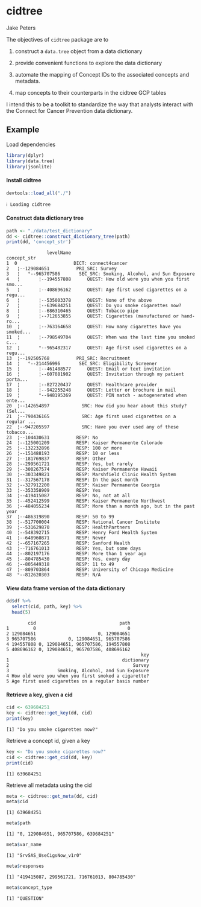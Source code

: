 # cidtree
Jake Peters

<!-- README.md is generated from README.Rmd. Please edit that file -->

The objectives of `cidtree` package are to

1.  construct a `data.tree` object from a data dictionary

2.  provide convenient functions to explore the data dictionary

3.  automate the mapping of Concept IDs to the associated concepts and
    metadata.

4.  map concepts to their counterparts in the cidtree GCP tables

I intend this to be a toolkit to standardize the way that analysts
interact with the Connect for Cancer Prevention data dictionary.

## Example

Load dependencies

``` r
library(dplyr)
library(data.tree)
library(jsonlite)
```

#### Install cidtree

``` r
devtools::load_all("./")
```

    ℹ Loading cidtree

<!-- Install cidtree from github -->
<!-- ```{r, echo=TRUE, include=TRUE} -->
<!-- ``` -->

#### Construct data dictionary tree

``` r
path <- "./data/test_dictionary"
dd <- cidtree::construct_dictionary_tree(path)
print(dd, 'concept_str')
```

                   levelName                                        concept_str
    1  0                     DICT: connect4cancer                              
    2   ¦--129084651          PRI_SRC: Survey                                  
    3   ¦   °--965707586       SEC_SRC: Smoking, Alcohol, and Sun Exposure     
    4   ¦       ¦--194557808      QUEST: How old were you when you first smo...
    5   ¦       ¦--408696162      QUEST: Age first used cigarettes on a regu...
    6   ¦       ¦--535003378      QUEST: None of the above                     
    7   ¦       ¦--639684251      QUEST: Do you smoke cigarettes now?          
    8   ¦       ¦--686310465      QUEST: Tobacco pipe                          
    9   ¦       ¦--712653855      QUEST: Cigarettes (manufactured or hand-ro...
    10  ¦       ¦--763164658      QUEST: How many cigarettes have you smoked...
    11  ¦       ¦--798549704      QUEST: When was the last time you smoked c...
    12  ¦       °--965482317      QUEST: Age first used cigarettes on a regu...
    13  ¦--192505768          PRI_SRC: Recruitment                             
    14  ¦   °--214456996       SEC_SRC: Eligibility Screener                   
    15  ¦       ¦--461488577      QUEST: Email or text invitation              
    16  ¦       ¦--607081902      QUEST: Invitation through my patient porta...
    17  ¦       ¦--827220437      QUEST: Healthcare provider                   
    18  ¦       ¦--942255248      QUEST: Letter or brochure in mail            
    19  ¦       °--948195369      QUEST: PIN match - autogenerated when ente...
    20  ¦--142654897            SRC: How did you hear about this study? (Sel...
    21  ¦--790436165            SRC: Age first used cigarettes on a regular ...
    22  ¦--947205597            SRC: Have you ever used any of these tobacco...
    23  ¦--104430631          RESP: No                                         
    24  ¦--125001209          RESP: Kaiser Permanente Colorado                 
    25  ¦--132232896          RESP: 100 or more                                
    26  ¦--151488193          RESP: 10 or less                                 
    27  ¦--181769837          RESP: Other                                      
    28  ¦--299561721          RESP: Yes, but rarely                            
    29  ¦--300267574          RESP: Kaiser Permanente Hawaii                   
    30  ¦--303349821          RESP: Marshfield Clinic Health System            
    31  ¦--317567178          RESP: In the past month                          
    32  ¦--327912200          RESP: Kaiser Permanente Georgia                  
    33  ¦--353358909          RESP: Yes                                        
    34  ¦--419415087          RESP: No, not at all                             
    35  ¦--452412599          RESP: Kaiser Permanente Northwest                
    36  ¦--484055234          RESP: More than a month ago, but in the past year
    37  ¦--486319890          RESP: 50 to 99                                   
    38  ¦--517700004          RESP: National Cancer Institute                  
    39  ¦--531629870          RESP: HealthPartners                             
    40  ¦--548392715          RESP: Henry Ford Health System                   
    41  ¦--648960871          RESP: Never                                      
    42  ¦--657167265          RESP: Sanford Health                             
    43  ¦--716761013          RESP: Yes, but some days                         
    44  ¦--802197176          RESP: More than 1 year ago                       
    45  ¦--804785430          RESP: Yes, every day                             
    46  ¦--805449318          RESP: 11 to 49                                   
    47  ¦--809703864          RESP: University of Chicago Medicine             
    48  °--812620303          RESP: N/A                                        

#### View data frame version of the data dictionary

``` r
dd$df %>% 
  select(cid, path, key) %>%
  head(5)
```

            cid                               path
    1         0                                  0
    2 129084651                       0, 129084651
    3 965707586            0, 129084651, 965707586
    4 194557808 0, 129084651, 965707586, 194557808
    5 408696162 0, 129084651, 965707586, 408696162
                                                      key
    1                                          dictionary
    2                                              Survey
    3                  Smoking, Alcohol, and Sun Exposure
    4 How old were you when you first smoked a cigarette?
    5 Age first used cigarettes on a regular basis number

#### Retrieve a key, given a cid

``` r
cid <- 639684251
key <- cidtree::get_key(dd, cid)
print(key)
```

    [1] "Do you smoke cigarettes now?"

Retrieve a concept id, given a key

``` r
key <- "Do you smoke cigarettes now?"
cid <- cidtree::get_cid(dd, key)
print(cid)
```

    [1] 639684251

Retrieve all metadata using the cid

``` r
meta <- cidtree::get_meta(dd, cid)
meta$cid
```

    [1] 639684251

``` r
meta$path
```

    [1] "0, 129084651, 965707586, 639684251"

``` r
meta$var_name
```

    [1] "SrvSAS_UseCigsNow_v1r0"

``` r
meta$responses
```

    [1] "419415087, 299561721, 716761013, 804785430"

``` r
meta$concept_type
```

    [1] "QUESTION"
